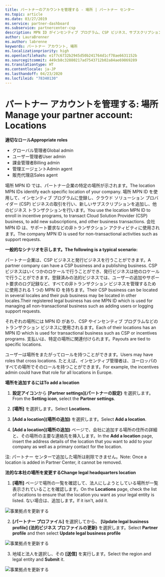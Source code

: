 ```yaml
---
title: パートナーのアカウントを管理する - 場所 | パートナー センター
ms.topic: article
ms.date: 03/27/2019
ms.service: partner-dashboard
ms.subservice: partnercenter-csp
description: MPN ID がインセンティブ プログラム、CSP ビジネス、サブスクリプションなどのトランザクションで使用される方法について説明します。
author: LauraBrenner
ms.author: labrenne
keywords: パートナー アカウント, 場所
ms.localizationpriority: high
ms.openlocfilehash: e1f7c6732b2945d50b241764d1cf78ae6631152b
ms.sourcegitcommit: 449cb8c32880217ad7543712b02a84ae69869289
ms.translationtype: HT
ms.contentlocale: ja-JP
ms.lasthandoff: 04/23/2020
ms.locfileid: "78340130"
---
```

# <a name="manage-your-partner-account-locations"></a><span data-ttu-id="6ad2f-104">パートナー アカウントを管理する: 場所</span><span class="sxs-lookup"><span data-stu-id="6ad2f-104">Manage your partner account: Locations</span></span>

<span data-ttu-id="6ad2f-105">**適切なロール**</span><span class="sxs-lookup"><span data-stu-id="6ad2f-105">**Appropriate roles**</span></span>
-   <span data-ttu-id="6ad2f-106">グローバル管理者</span><span class="sxs-lookup"><span data-stu-id="6ad2f-106">Global admin</span></span>
-   <span data-ttu-id="6ad2f-107">ユーザー管理者</span><span class="sxs-lookup"><span data-stu-id="6ad2f-107">User admin</span></span>
-   <span data-ttu-id="6ad2f-108">課金管理者</span><span class="sxs-lookup"><span data-stu-id="6ad2f-108">Billing admin</span></span>
-   <span data-ttu-id="6ad2f-109">管理エージェント</span><span class="sxs-lookup"><span data-stu-id="6ad2f-109">Admin agent</span></span>
-   <span data-ttu-id="6ad2f-110">販売代理店</span><span class="sxs-lookup"><span data-stu-id="6ad2f-110">Sales agent</span></span>

<span data-ttu-id="6ad2f-111">場所 MPN ID では、パートナー企業の特定の場所が示されます。</span><span class="sxs-lookup"><span data-stu-id="6ad2f-111">The location MPN IDs identify each specific location of your company.</span></span> <span data-ttu-id="6ad2f-112">場所 MPN ID を使用して、インセンティブ プログラムに登録し、クラウド ソリューション プロバイダー (CSP) ビジネスの取引を行い、新しいサブスクリプションを追加し、他のビジネス トランザクションを行います。</span><span class="sxs-lookup"><span data-stu-id="6ad2f-112">You use the location MPN ID to enroll in incentive programs, to transact Cloud Solution Provider (CSP) business, to add new subscriptions, and other business transactions.</span></span> <span data-ttu-id="6ad2f-113">会社 MPN ID は、サポート要求などの非トランザクション アクティビティに使用されます。</span><span class="sxs-lookup"><span data-stu-id="6ad2f-113">The company MPN ID is used for non-transactional activities such as support requests.</span></span>

<span data-ttu-id="6ad2f-114">**一般的なシナリオを示します。**</span><span class="sxs-lookup"><span data-stu-id="6ad2f-114">**The following is a typical scenario:**</span></span> 

<span data-ttu-id="6ad2f-115">パートナー企業は、CSP ビジネスと発行ビジネスを行うことができます。</span><span class="sxs-lookup"><span data-stu-id="6ad2f-115">A partner company can have a CSP business and a publishing business.</span></span> <span data-ttu-id="6ad2f-116">CSP ビジネスはいくつかのロケールで行うことができ、発行ビジネスは他のロケールで行うことができます。登録済みの法的ビジネスでは、ユーザーの追加やサポート要求のログ記録など、すべての非トランザクション ビジネスを管理するために使用される 1 つの MPN ID を持ちます。</span><span class="sxs-lookup"><span data-stu-id="6ad2f-116">Their CSP business can be located in several locales and their pub business may be located in other locales.Their registered legal business has one MPN ID which is used for managing all non-transactional business such as adding users or logging support requests.</span></span> 

<span data-ttu-id="6ad2f-117">それぞれの場所には MPN ID があり、CSP やインセンティブ プログラムなどのトランザクション ビジネスに使用されるます。</span><span class="sxs-lookup"><span data-stu-id="6ad2f-117">Each of their locations has an MPN ID which is used for transactional business such as CSP or incentives programs.</span></span> <span data-ttu-id="6ad2f-118">支払いは、特定の場所に関連付けられます。</span><span class="sxs-lookup"><span data-stu-id="6ad2f-118">Payouts are tied to specific locations.</span></span>

<span data-ttu-id="6ad2f-119">ユーザーは場所をまたがってロールを持つことができます。</span><span class="sxs-lookup"><span data-stu-id="6ad2f-119">Users may have roles that cross locations.</span></span> <span data-ttu-id="6ad2f-120">たとえば、インセンティブ管理者は、ヨーロッパのすべての場所でそのロールを持つことができます。</span><span class="sxs-lookup"><span data-stu-id="6ad2f-120">For example, the incentives admin could have that role for all locations in Europe.</span></span>

<span data-ttu-id="6ad2f-121">**場所を追加するには**</span><span class="sxs-lookup"><span data-stu-id="6ad2f-121">**To add a location**</span></span>

1. <span data-ttu-id="6ad2f-122">**設定アイコン**から **[Partner settings]\(パートナーの設定\)** を選択します。</span><span class="sxs-lookup"><span data-stu-id="6ad2f-122">From the **Setting icon**, select the **Partner settings**.</span></span> 

2. <span data-ttu-id="6ad2f-123">**[場所]** を選択します。</span><span class="sxs-lookup"><span data-stu-id="6ad2f-123">Select **Locations.**</span></span>

3. <span data-ttu-id="6ad2f-124">**[Add a location]\(場所の追加\)** を選択します。</span><span class="sxs-lookup"><span data-stu-id="6ad2f-124">Select **Add a location**.</span></span>  

4. <span data-ttu-id="6ad2f-125">**[Add a location]\(場所の追加\)** ページで、会社に追加する場所の住所の詳細と、その場所の主要な連絡先を挿入します。</span><span class="sxs-lookup"><span data-stu-id="6ad2f-125">In the **Add a location** page, insert the address details of the location that you want to add to your company as well as a primary contact for the location.</span></span>

<span data-ttu-id="6ad2f-126">注: パートナー センターで追加した場所は削除できません。</span><span class="sxs-lookup"><span data-stu-id="6ad2f-126">Note: Once a location is added in Partner Center, it cannot be removed.</span></span>

<span data-ttu-id="6ad2f-127">**法的な本社の場所を変更する**</span><span class="sxs-lookup"><span data-stu-id="6ad2f-127">**Change legal headquarters location**</span></span>

1. <span data-ttu-id="6ad2f-128">**[場所]** ページで場所の一覧を確認して、法人にしようとしている場所が一覧表示されていることを確認します。</span><span class="sxs-lookup"><span data-stu-id="6ad2f-128">On the **Locations** page, check the list of locations to ensure that the location you want as your legal entity is listed.</span></span> <span data-ttu-id="6ad2f-129">ない場合は、追加します。</span><span class="sxs-lookup"><span data-stu-id="6ad2f-129">If it isn't, add it.</span></span>

![事業拠点を更新する](images/updatepartnerprofile2.png)

2. <span data-ttu-id="6ad2f-131">**[パートナー プロファイル]** を選択してから、 **[Update legal business profile] (法的ビジネス プロファイルの更新)** を選択します。</span><span class="sxs-lookup"><span data-stu-id="6ad2f-131">Select **Partner profile** and then select **Update legal business profile**</span></span>

![事業拠点を更新する](images/updatepartnerprofile1.png)

3. <span data-ttu-id="6ad2f-133">地域と法人を選択し、その **[送信]** を実行します。</span><span class="sxs-lookup"><span data-stu-id="6ad2f-133">Select the region and legal entity and **Submit** it.</span></span>

![事業拠点を更新する](images/updatepartnerprofile3.png)

